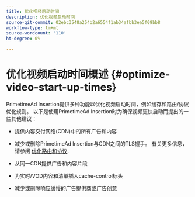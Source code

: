 ```yaml
---
title: 优化视频启动时间
description: 优化视频启动时间
source-git-commit: 02ebc3548a254b2a6554f1ab34afbb3ea5f09bb8
workflow-type: tm+mt
source-wordcount: '110'
ht-degree: 0%

---
```


# 优化视频启动时间概述 {#optimize-video-start-up-times}

PrimetimeAd Insertion提供多种功能以优化视频启动时间，例如缓存和路由/协议优化规则。 以下是使用PrimetimeAd Insertion时为确保视频更快启动而提出的一些其他建议：

* 提供内容交付网络(CDN)中的所有广告和内容

* 减少或删除PrimetimeAd Insertion与CDN之间的TLS握手。 有关更多信息，请参阅 [优化路由和协议](optimize-routes-protocols.md).

* 从同一CDN提供广告和内容片段

* 为实时/VOD内容和清单插入cache-control标头

* 减少或删除响应缓慢的广告提供商或广告创意
